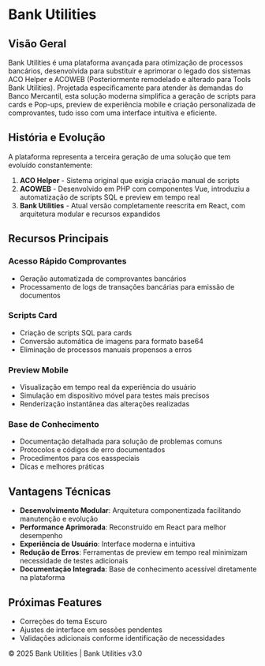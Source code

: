 # Bank Utilities

## Visão Geral

Bank Utilities é uma plataforma avançada para otimização de processos bancários, desenvolvida para substituir e aprimorar o legado dos sistemas ACO Helper e ACOWEB (Posteriormente remodelado e alterado para Tools Bank Utilities). 
Projetada especificamente para atender às demandas do Banco Mercantil, esta solução moderna simplifica a geração de scripts para cards e Pop-ups, preview de experiência mobile e criação personalizada de comprovantes, tudo isso com uma interface intuitiva e eficiente.

## História e Evolução

A plataforma representa a terceira geração de uma solução que tem evoluído constantemente:

1. **ACO Helper** - Sistema original que exigia criação manual de scripts
2. **ACOWEB** - Desenvolvido em PHP com componentes Vue, introduziu a automatização de scripts SQL e preview em tempo real
3. **Bank Utilities** - Atual versão completamente reescrita em React, com arquitetura modular e recursos expandidos

## Recursos Principais

### Acesso Rápido Comprovantes
- Geração automatizada de comprovantes bancários
- Processamento de logs de transações bancárias para emissão de documentos

### Scripts Card
- Criação de scripts SQL para cards
- Conversão automática de imagens para formato base64
- Eliminação de processos manuais propensos a erros

### Preview Mobile
- Visualização em tempo real da experiência do usuário
- Simulação em dispositivo móvel para testes mais precisos
- Renderização instantânea das alterações realizadas

### Base de Conhecimento
- Documentação detalhada para solução de problemas comuns
- Protocolos e códigos de erro documentados
- Procedimentos para cos easspeciais
- Dicas e melhores práticas

## Vantagens Técnicas

- **Desenvolvimento Modular**: Arquitetura componentizada facilitando manutenção e evolução
- **Performance Aprimorada**: Reconstruído em React para melhor desempenho
- **Experiência de Usuário**: Interface moderna e intuitiva
- **Redução de Erros**: Ferramentas de preview em tempo real minimizam necessidade de testes adicionais
- **Documentação Integrada**: Base de conhecimento acessível diretamente na plataforma

## Próximas Features

- Correções do tema Escuro
- Ajustes de interface em sessões pendentes
- Validações adicionais conforme identificação de necessidades


© 2025 Bank Utilities | Bank Utilities v3.0
